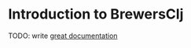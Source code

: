 # Introduction to BrewersClj

TODO: write [great documentation](http://jacobian.org/writing/great-documentation/what-to-write/)
